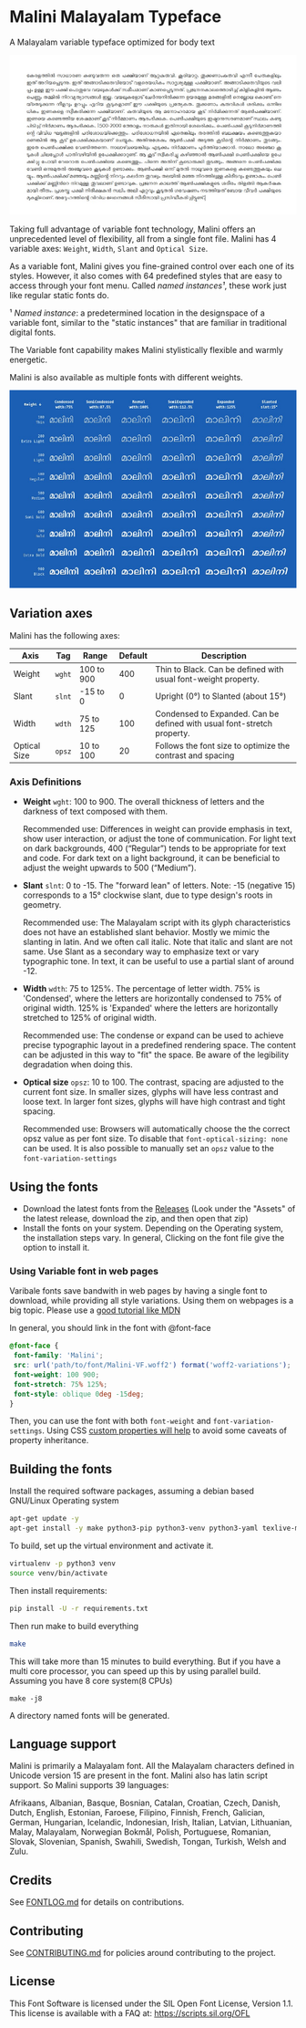 # Malini Malayalam Typeface

A Malayalam variable typeface optimized for body text

![](./docs/sample-1.jpg)

Taking full advantage of variable font technology, Malini offers an unprecedented level of flexibility, all from a single font file. Malini has 4 variable axes: `Weight`, `Width`, `Slant` and `Optical Size`.

As a variable font, Malini gives you fine-grained control over each one of its styles. However, it also comes with 64 predefined styles that are easy to access through your font menu. Called *named instances¹*, these work just like regular static fonts do.

¹ *Named instance*: a predetermined location in the designspace of a variable font, similar to the "static instances" that are familiar in traditional digital fonts.

The Variable font capability makes Malini stylistically flexible and warmly energetic.

Malini is also available as multiple fonts with different weights.

![Malini weights](docs/varaxes.jpg "Malini weights")

## Variation axes

Malini has the following axes:

| Axis       | Tag    | Range        | Default | Description                                                     |
| ---------- | ------ | ------------ | ------- | --------------------------------------------------------------- |
| Weight  | `wght` | 100 to 900       | 400       | Thin to Black. Can be defined with usual font-weight property.                      |
| Slant     | `slnt` | -15 to 0       | 0       | Upright (0°) to Slanted (about 15°)                                                |
| Width     | `wdth` | 75 to 125  | 100     | Condensed to Expanded. Can be defined with usual font-stretch property. |
| Optical Size     | `opsz` | 10 to 100  | 20     | Follows the font size to optimize the contrast and spacing |

### Axis Definitions

* **Weight** `wght`: 100 to 900. The overall thickness of letters and the darkness of text composed with them.

    Recommended use: Differences in weight can provide emphasis in text, show user interaction, or adjust the tone of communication. For light text on dark backgrounds, 400 (“Regular”) tends to be appropriate for text and code. For dark text on a light background, it can be beneficial to adjust the weight upwards to 500 (“Medium”).

* **Slant** `slnt`: 0 to -15. The "forward lean" of letters. Note: -15 (negative 15) corresponds to a 15° clockwise slant, due to type design's roots in geometry.

    Recommended use: The Malayalam script with its glyph characteristics does not have an established slant behavior. Mostly we mimic the slanting in latin. And we often call italic. Note that italic and slant are not same.  Use Slant as a secondary way to emphasize text or vary typographic tone. In text, it can be useful to use a partial slant of around -12.

* **Width** `wdth`: 75 to 125%. The percentage of letter width. 75% is 'Condensed', where the letters are horizontally condensed to 75% of original width. 125% is 'Expanded' where the letters are horizontally stretched to 125% of original width.

    Recommended use: The condense or expand can be used to achieve precise typographic layout in a predefined rendering space. The content can be adjusted in this way to "fit" the space. Be aware of the legibility degradation when doing this.
* **Optical size** `opsz`: 10 to 100. The contrast, spacing are adjusted to the current font size. In smaller sizes, glyphs will have less contrast and loose text. In larger font sizes, glyphs will have high contrast and tight spacing.

    Recommended use: Browsers will automatically choose the the correct opsz value as per font size. To disable that `font-optical-sizing: none` can be used. It is also possible to manually set an `opsz` value to the `font-variation-settings`

## Using the fonts

* Download the latest fonts from the [Releases](https://gitlab.com/smc/fonts/Malini/-/releases/) (Look under the "Assets" of the latest release, download the zip, and then open that zip)
* Install the fonts on your system. Depending on the Operating system, the installation steps vary. In general, Clicking on the font file give the option to install it.

### Using Variable font in web pages

Varibale fonts save bandwith in web pages by having a single font to download, while providing all style variations. Using them on webpages is a big topic. Please use a [good tutorial like MDN](https://developer.mozilla.org/en-US/docs/images/Web/CSS/CSS_Fonts/Variable_Fonts_Guide)

In general, you should link in the font with @font-face

```css
@font-face {
 font-family: 'Malini';
 src: url('path/to/font/Malini-VF.woff2') format('woff2-variations');
 font-weight: 100 900;
 font-stretch: 75% 125%;
 font-style: oblique 0deg -15deg;
}
```

Then, you can use the font with both `font-weight` and `font-variation-settings`. Using CSS [custom properties will help](https://pixelambacht.nl/2019/fixing-variable-font-inheritance/) to avoid some caveats of property inheritance.

## Building the fonts

Install the required software packages, assuming a debian based GNU/Linux Operating system

```bash
apt-get update -y
apt-get install -y make python3-pip python3-venv python3-yaml texlive-metapost libharfbuzz-bin
```

To build, set up the virtual environment and activate it.

```bash
virtualenv -p python3 venv
source venv/bin/activate
```

Then install requirements:

```bash
pip install -U -r requirements.txt
```

Then run make to build everything

```bash
make
```

This will take more than 15 minutes to build everything. But if you have a multi core processor, you can speed up this by using parallel build. Assuming you have 8 core system(8 CPUs)

```
make -j8
```

A directory named fonts will be generated.

## Language support

Malini is primarily a Malayalam font. All the Malayalam characters defined in Unicode version 15 are present in the font. Malini also has latin script support. So Malini supports 39 languages:

Afrikaans, Albanian, Basque, Bosnian, Catalan, Croatian, Czech, Danish, Dutch, English, Estonian, Faroese, Filipino, Finnish, French, Galician, German, Hungarian, Icelandic, Indonesian, Irish, Italian, Latvian, Lithuanian, Malay, Malayalam, Norwegian Bokmål, Polish, Portuguese, Romanian, Slovak, Slovenian, Spanish, Swahili, Swedish, Tongan, Turkish, Welsh and Zulu.


## Credits

See [FONTLOG.md](FONTLOG.md) for details on contributions.

## Contributing

See [CONTRIBUTING.md](CONTRIBUTING.md) for policies around contributing to the project.

## License

This Font Software is licensed under the SIL Open Font License, Version 1.1. This license is available with a FAQ at: https://scripts.sil.org/OFL
